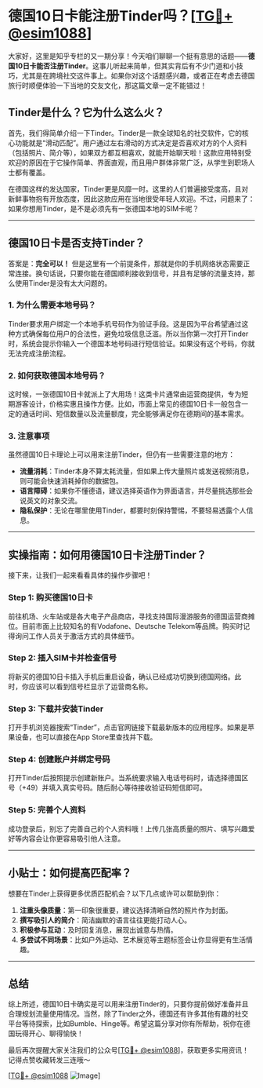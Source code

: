 # 德国10日卡能注册Tinder吗？[[TG💪+ @esim1088](https://t.me/s/esim1088)]

大家好，这里是知乎专栏的又一期分享！今天咱们聊聊一个挺有意思的话题——**德国10日卡能否注册Tinder**。这事儿听起来简单，但其实背后有不少门道和小技巧，尤其是在跨境社交这件事上。如果你对这个话题感兴趣，或者正在考虑去德国旅行时顺便体验一下当地的交友文化，那这篇文章一定不能错过！

## Tinder是什么？它为什么这么火？

首先，我们得简单介绍一下Tinder。Tinder是一款全球知名的社交软件，它的核心功能就是“滑动匹配”。用户通过左右滑动的方式决定是否喜欢对方的个人资料（包括照片、简介等），如果双方都互相喜欢，就能开始聊天啦！这款应用特别受欢迎的原因在于它操作简单、界面直观，而且用户群体非常广泛，从学生到职场人士都有覆盖。

在德国这样的发达国家，Tinder更是风靡一时。这里的人们普遍接受度高，且对新鲜事物抱有开放态度，因此这款应用在当地很受年轻人欢迎。不过，问题来了：如果你想用Tinder，是不是必须先有一张德国本地的SIM卡呢？

---

## 德国10日卡是否支持Tinder？

答案是：**完全可以！** 但是这里有一个前提条件，那就是你的手机网络状态需要正常连接。换句话说，只要你能在德国顺利接收到信号，并且有足够的流量支持，那么使用Tinder是没有太大问题的。

### 1. 为什么需要本地号码？
Tinder要求用户绑定一个本地手机号码作为验证手段。这是因为平台希望通过这种方式确保每位用户的合法性，避免垃圾信息泛滥。所以当你第一次打开Tinder时，系统会提示你输入一个德国本地号码进行短信验证。如果没有这个号码，你就无法完成注册流程。

### 2. 如何获取德国本地号码？
这时候，一张德国10日卡就派上了大用场！这类卡片通常由运营商提供，专为短期游客设计，价格实惠且操作方便。比如，市面上常见的德国10日卡一般包含一定的通话时间、短信数量以及流量额度，完全能够满足你在德期间的基本需求。

### 3. 注意事项
虽然德国10日卡理论上可以用来注册Tinder，但仍有一些需要注意的地方：
- **流量消耗**：Tinder本身不算太耗流量，但如果上传大量照片或发送视频消息，则可能会快速消耗掉你的数据包。
- **语言障碍**：如果你不懂德语，建议选择英语作为界面语言，并尽量挑选那些会说英文的对象交流。
- **隐私保护**：无论在哪里使用Tinder，都要时刻保持警惕，不要轻易透露个人信息。

---

## 实操指南：如何用德国10日卡注册Tinder？

接下来，让我们一起来看看具体的操作步骤吧！

### Step 1: 购买德国10日卡
前往机场、火车站或是各大电子产品商店，寻找支持国际漫游服务的德国运营商摊位。目前市面上比较知名的有Vodafone、Deutsche Telekom等品牌。购买时记得询问工作人员关于激活方式的具体细节。

### Step 2: 插入SIM卡并检查信号
将新买的德国10日卡插入手机后重启设备，确认已经成功切换到德国网络。此时，你应该可以看到信号栏显示了运营商名称。

### Step 3: 下载并安装Tinder
打开手机浏览器搜索“Tinder”，点击官网链接下载最新版本的应用程序。如果是苹果设备，也可以直接在App Store里查找并下载。

### Step 4: 创建账户并绑定号码
打开Tinder后按照提示创建新账户。当系统要求输入电话号码时，请选择德国区号（+49）并填入真实号码。随后耐心等待接收验证码短信即可。

### Step 5: 完善个人资料
成功登录后，别忘了完善自己的个人资料哦！上传几张高质量的照片、填写兴趣爱好等内容会让你更容易吸引他人注意。

---

## 小贴士：如何提高匹配率？

想要在Tinder上获得更多优质匹配机会？以下几点或许可以帮助到你：

1. **注重头像质量**：第一印象很重要，建议选择清晰自然的照片作为封面。
2. **撰写吸引人的简介**：简洁幽默的语言往往更能打动人心。
3. **积极参与互动**：及时回复消息，展现出诚意与热情。
4. **多尝试不同场景**：比如户外运动、艺术展览等主题标签会让你显得更有生活情趣。

---

## 总结

综上所述，德国10日卡确实是可以用来注册Tinder的，只要你提前做好准备并且合理规划流量使用情况。当然，除了Tinder之外，德国还有许多其他有趣的社交平台等待探索，比如Bumble、Hinge等。希望这篇分享对你有所帮助，祝你在德国玩得开心、聊得愉快！

最后再次提醒大家关注我们的公众号[[TG💪+ @esim1088](https://t.me/s/esim1088)]，获取更多实用资讯！记得点赞收藏转发三连哦～

[[TG💪+ @esim1088](https://t.me/s/esim1088) ![Image](https://i.postimg.cc/4NQfJmqS/Snipaste-2025-05-13-00-14-12.png)]